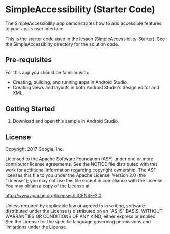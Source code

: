 SimpleAccessibility (Starter Code) 
==================================

The SimpleAccessibility app demonstrates how to add accessible features 
to your app's user interface.

This is the starter code used in the lesson (SimpleAccessibility-Starter). See the 
SimpleAccessiblity directory for the solution code.

Pre-requisites
--------------

For this app you should be familiar with: 
* Creating, building, and running apps in Android Studio.
* Creating views and layouts in both Android Studio's design editor and XML.


Getting Started
---------------

1. Download and open this sample in Android Studio.


License
-------

Copyright 2017 Google, Inc.

Licensed to the Apache Software Foundation (ASF) under one or more contributor
license agreements.  See the NOTICE file distributed with this work for
additional information regarding copyright ownership.  The ASF licenses this
file to you under the Apache License, Version 2.0 (the "License"); you may not
use this file except in compliance with the License.  You may obtain a copy of
the License at

  http://www.apache.org/licenses/LICENSE-2.0

Unless required by applicable law or agreed to in writing, software
distributed under the License is distributed on an "AS IS" BASIS, WITHOUT
WARRANTIES OR CONDITIONS OF ANY KIND, either express or implied.  See the
License for the specific language governing permissions and limitations under
the License.